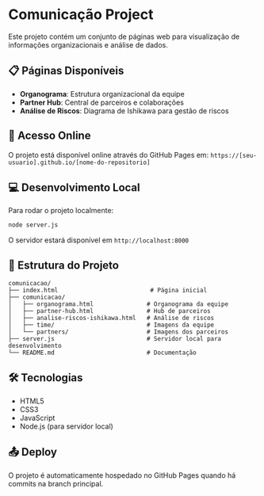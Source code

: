 # Comunicação Project

Este projeto contém um conjunto de páginas web para visualização de informações organizacionais e análise de dados.

## 📋 Páginas Disponíveis

- **Organograma**: Estrutura organizacional da equipe
- **Partner Hub**: Central de parceiros e colaborações
- **Análise de Riscos**: Diagrama de Ishikawa para gestão de riscos

## 🚀 Acesso Online

O projeto está disponível online através do GitHub Pages em: `https://[seu-usuario].github.io/[nome-do-repositorio]`

## 💻 Desenvolvimento Local

Para rodar o projeto localmente:

```bash
node server.js
```

O servidor estará disponível em `http://localhost:8000`

## 📁 Estrutura do Projeto

```
comunicacao/
├── index.html                          # Página inicial
├── comunicacao/
│   ├── organograma.html               # Organograma da equipe
│   ├── partner-hub.html               # Hub de parceiros
│   ├── analise-riscos-ishikawa.html   # Análise de riscos
│   ├── time/                          # Imagens da equipe
│   └── partners/                      # Imagens dos parceiros
├── server.js                          # Servidor local para desenvolvimento
└── README.md                          # Documentação
```

## 🛠️ Tecnologias

- HTML5
- CSS3
- JavaScript
- Node.js (para servidor local)

## 📤 Deploy

O projeto é automaticamente hospedado no GitHub Pages quando há commits na branch principal. 